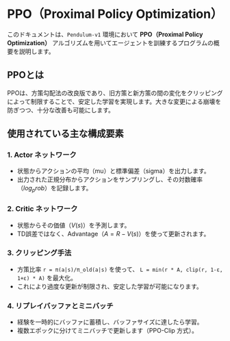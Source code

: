 # PPO（Proximal Policy Optimization）

このドキュメントは、`Pendulum-v1` 環境において **PPO（Proximal Policy Optimization）** アルゴリズムを用いてエージェントを訓練するプログラムの概要を説明します。

## PPOとは

PPOは、方策勾配法の改良版であり、旧方策と新方策の間の変化をクリッピングによって制限することで、安定した学習を実現します。大きな変更による崩壊を防ぎつつ、十分な改善も可能にします。

## 使用されている主な構成要素

### 1. Actor ネットワーク

* 状態からアクションの平均（mu）と標準偏差（sigma）を出力します。
* 出力された正規分布からアクションをサンプリングし、その対数確率（$log_prob$）を記録します。

### 2. Critic ネットワーク

* 状態からその価値（$V(s)$）を予測します。
* TD誤差ではなく、Advantage（$A=R-V(s)$）を使って更新されます。

### 3. クリッピング手法

* 方策比率 `r = π(a|s)/π_old(a|s)` を使って、
  `L = min(r * A, clip(r, 1-ε, 1+ε) * A)` を最大化。
* これにより過度な更新が制限され、安定した学習が可能になります。

### 4. リプレイバッファとミニバッチ

* 経験を一時的にバッファに蓄積し、バッファサイズに達したら学習。
* 複数エポックに分けてミニバッチで更新します（PPO-Clip 方式）。